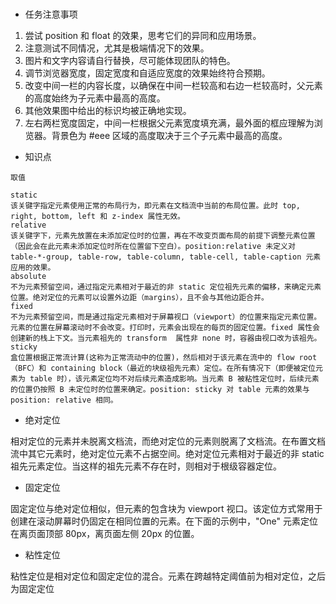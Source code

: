 #
- 任务注意事项
1. 尝试 position 和 float 的效果，思考它们的异同和应用场景。
2. 注意测试不同情况，尤其是极端情况下的效果。
3. 图片和文字内容请自行替换，尽可能体现团队的特色。
4. 调节浏览器宽度，固定宽度和自适应宽度的效果始终符合预期。
5. 改变中间一栏的内容长度，以确保在中间一栏较高和右边一栏较高时，父元素的高度始终为子元素中最高的高度。
6. 其他效果图中给出的标识均被正确地实现。
7. 左右两栏宽度固定，中间一栏根据父元素宽度填充满，最外面的框应理解为浏览器。背景色为 #eee 区域的高度取决于三个子元素中最高的高度。

- 知识点
```
取值

static
该关键字指定元素使用正常的布局行为，即元素在文档流中当前的布局位置。此时 top, right, bottom, left 和 z-index 属性无效。
relative
该关键字下，元素先放置在未添加定位时的位置，再在不改变页面布局的前提下调整元素位置（因此会在此元素未添加定位时所在位置留下空白）。position:relative 未定义对 table-*-group, table-row, table-column, table-cell, table-caption 元素应用的效果。
absolute
不为元素预留空间，通过指定元素相对于最近的非 static 定位祖先元素的偏移，来确定元素位置。绝对定位的元素可以设置外边距（margins），且不会与其他边距合并。
fixed
不为元素预留空间，而是通过指定元素相对于屏幕视口（viewport）的位置来指定元素位置。元素的位置在屏幕滚动时不会改变。打印时，元素会出现在的每页的固定位置。fixed 属性会创建新的栈上下文。当元素祖先的 transform  属性非 none 时，容器由视口改为该祖先。
sticky 
盒位置根据正常流计算(这称为正常流动中的位置)，然后相对于该元素在流中的 flow root（BFC）和 containing block（最近的块级祖先元素）定位。在所有情况下（即便被定位元素为 table 时），该元素定位均不对后续元素造成影响。当元素 B 被粘性定位时，后续元素的位置仍按照 B 未定位时的位置来确定。position: sticky 对 table 元素的效果与 position: relative 相同。
```
- 绝对定位

相对定位的元素并未脱离文档流，而绝对定位的元素则脱离了文档流。在布置文档流中其它元素时，绝对定位元素不占据空间。绝对定位元素相对于最近的非 static 祖先元素定位。当这样的祖先元素不存在时，则相对于根级容器定位。

- 固定定位

固定定位与绝对定位相似，但元素的包含块为 viewport 视口。该定位方式常用于创建在滚动屏幕时仍固定在相同位置的元素。在下面的示例中，"One" 元素定位在离页面顶部 80px，离页面左侧 20px 的位置。

- 粘性定位

粘性定位是相对定位和固定定位的混合。元素在跨越特定阈值前为相对定位，之后为固定定位